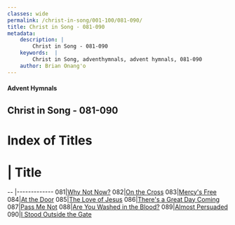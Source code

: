 ```yaml
---
classes: wide
permalink: /christ-in-song/001-100/081-090/
title: Christ in Song - 081-090
metadata:
    description: |
        Christ in Song - 081-090
    keywords:  |
        Christ in Song, adventhymnals, advent hymnals, 081-090
    author: Brian Onang'o
---
```


#### Advent Hymnals
## Christ in Song - 081-090

# Index of Titles
# | Title                        
-- |-------------
081|[Why Not Now?](/christ-in-song/001-100/081-090/Why-Not-Now)
082|[On the Cross](/christ-in-song/001-100/081-090/On-the-Cross)
083|[Mercy's Free](/christ-in-song/001-100/081-090/Mercy's-Free)
084|[At the Door](/christ-in-song/001-100/081-090/At-the-Door)
085|[The Love of Jesus](/christ-in-song/001-100/081-090/The-Love-of-Jesus)
086|[There's a Great Day Coming](/christ-in-song/001-100/081-090/There's-a-Great-Day-Coming)
087|[Pass Me Not](/christ-in-song/001-100/081-090/Pass-Me-Not)
088|[Are You Washed in the Blood?](/christ-in-song/001-100/081-090/Are-You-Washed-in-the-Blood)
089|[Almost Persuaded](/christ-in-song/001-100/081-090/Almost-Persuaded)
090|[I Stood Outside the Gate](/christ-in-song/001-100/081-090/I-Stood-Outside-the-Gate)